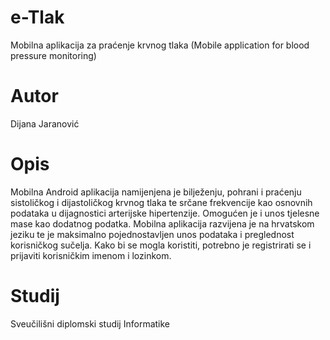 # e-Tlak
Mobilna aplikacija za praćenje krvnog tlaka
(Mobile application for blood pressure monitoring)

# Autor
Dijana Jaranović 

# Opis
Mobilna Android aplikacija namijenjena je bilježenju, pohrani
i praćenju sistoličkog i dijastoličkog krvnog tlaka te srčane frekvencije 
kao osnovnih podataka u dijagnostici arterijske hipertenzije. 
Omogućen je i unos tjelesne mase kao dodatnog podatka. 
Mobilna aplikacija razvijena je na hrvatskom jeziku 
te je maksimalno pojednostavljen unos podataka i preglednost korisničkog sučelja. 
Kako bi se mogla koristiti, potrebno je registrirati se i prijaviti
korisničkim imenom i lozinkom.

# Studij
Sveučilišni diplomski studij Informatike